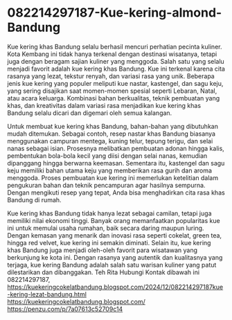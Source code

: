 # 082214297187-Kue-kering-almond-Bandung
Kue kering khas Bandung selalu berhasil mencuri perhatian pecinta kuliner. Kota Kembang ini tidak hanya terkenal dengan destinasi wisatanya, tetapi juga dengan beragam sajian kuliner yang menggoda. Salah satu yang selalu menjadi favorit adalah kue kering khas Bandung. Kue ini terkenal karena cita rasanya yang lezat, tekstur renyah, dan variasi rasa yang unik. Beberapa jenis kue kering yang populer meliputi kue nastar, kastengel, dan sagu keju, yang sering disajikan saat momen-momen spesial seperti Lebaran, Natal, atau acara keluarga. Kombinasi bahan berkualitas, teknik pembuatan yang khas, dan kreativitas dalam variasi rasa menjadikan kue kering khas Bandung selalu dicari dan digemari oleh semua kalangan.

Untuk membuat kue kering khas Bandung, bahan-bahan yang dibutuhkan mudah ditemukan. Sebagai contoh, resep nastar khas Bandung biasanya menggunakan campuran mentega, kuning telur, tepung terigu, dan selai nanas sebagai isian. Prosesnya melibatkan pembuatan adonan hingga kalis, pembentukan bola-bola kecil yang diisi dengan selai nanas, kemudian dipanggang hingga berwarna keemasan. Sementara itu, kastengel dan sagu keju memiliki bahan utama keju yang memberikan rasa gurih dan aroma menggoda. Proses pembuatan kue kering ini memerlukan ketelitian dalam pengukuran bahan dan teknik pencampuran agar hasilnya sempurna. Dengan mengikuti resep yang tepat, Anda bisa menghadirkan cita rasa khas Bandung di rumah.

Kue kering khas Bandung tidak hanya lezat sebagai camilan, tetapi juga memiliki nilai ekonomi tinggi. Banyak orang memanfaatkan popularitas kue ini untuk memulai usaha rumahan, baik secara daring maupun luring. Dengan kemasan yang menarik dan inovasi rasa seperti cokelat, green tea, hingga red velvet, kue kering ini semakin diminati. Selain itu, kue kering khas Bandung juga menjadi oleh-oleh favorit para wisatawan yang berkunjung ke kota ini. Dengan rasanya yang autentik dan kualitasnya yang terjaga, kue kering Bandung adalah salah satu warisan kuliner yang patut dilestarikan dan dibanggakan.
Teh Rita
Hubungi Kontak dibawah ini
082214297187, 
https://kuekeringcokelatbandung.blogspot.com/2024/12/082214297187kue-kering-lezat-bandung.html
https://kuekeringcokelatbandung.blogspot.com/
https://penzu.com/p/7a07613c52709c14
